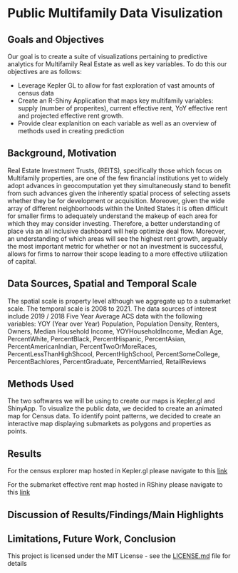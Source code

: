 # Public Multifamily Data Visulization 

## Goals and Objectives 

Our goal is to create a suite of visualizations pertaining to predictive analytics for Multifamily Real Estate as well as key variables. To do this our objectives are as follows: 

* Leverage Kepler GL to allow for fast exploration of vast amounts of census data
* Create an R-Shiny Application that maps key multifamily variables: supply (number of properites), current effective rent, YoY effective rent and projected effective rent growth. 
* Provide clear explanition on each variable as well as an overview of methods used in creating prediction


## Background, Motivation

Real Estate Investment Trusts, (REITS), specifically those which focus on Multifamily properties, are one of the few financial institutions yet to widely adopt advances in geocomputation yet they simultaneously stand to benefit from such advances given the inherently spatial process of selecting assets whether they be for development or acquisition. Moreover, given the wide array of different neighborhoods within the United States it is often difficult for smaller firms to adequately understand the makeup of each area for which they may consider investing. Therefore, a better understanding of place via an all inclusive dashboard will help optimize deal flow. Moreover, an understanding of which areas will see the highest rent growth, arguably the most important metric for whether or not an investment is successful, allows for firms to narrow their scope leading to a more effective utilization of capital. 

## Data Sources, Spatial and Temporal Scale

The spatial scale is property level although we aggregate up to a submarket scale. The temporal scale is 2008 to 2021. 
The data sources of interest include 2019 / 2018 Five Year Average ACS data with the following variables: YOY (Year over Year) Population, Population Density, Renters, Owners, Median Household Income, YOYHouseholdIncome, Median Age, PercentWhite, PercentBlack, PercentHispanic, PercentAsian, PercentAmericanIndian, PercentTwoOrMoreRaces, PercentLessThanHighShcool, PercentHighSchool, PercentSomeCollege, PercentBachlores, PercentGraduate, PercentMarried, RetailReviews 


## Methods Used 

The two softwares we will be using to create our maps is Kepler.gl and ShinyApp.
To visualize the public data, we decided to create an animated map for Census data.
To identify point patterns, we decided to create an interactive map displaying submarkets as polygons and properties as points. 

## Results

For the census explorer map hosted in Kepler.gl please navigate to this [link](https://kepler.gl/demo/map?mapUrl=https://dl.dropboxusercontent.com/s/2o334e8zxyzbyp0/keplergl_2q1fwt.json)
 
For the submarket effective rent map hosted in RShiny please navigate to this [link](https://ryan-brown.shinyapps.io/OriginViz/?_ga=2.82723859.406696026.1622923111-1591203086.1622923111)


## Discussion of Results/Findings/Main Highlights

## Limitations, Future Work, Conclusion

This project is licensed under the MIT License - see the [LICENSE.md](LICENSE.md) file for details
